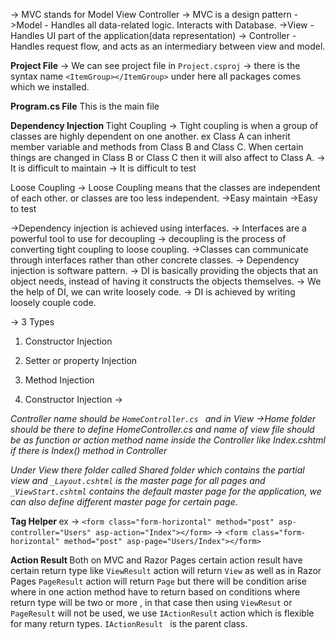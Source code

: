 -> MVC stands for Model View Controller
-> MVC is a design pattern
->Model - Handles all data-related logic. Interacts with Database.
->View - Handles UI part of the application(data representation)
-> Controller - Handles request flow, and acts as an intermediary between view and model.

<b>Project File</b>
-> We can see project file in `Project.csproj` -> there is the syntax name `<ItemGroup></ItemGroup>` under here all packages comes which we installed.

<b>Program.cs File</b>
This is the main file

<b>Dependency Injection </b>
Tight Coupling -> Tight coupling is when a group of classes are highly dependent on one another. ex Class A can inherit member variable and methods from Class B and Class C. When certain things are changed in Class B or Class C then it will also affect to Class A. 
-> It is difficult to maintain
-> It is difficult to test

Loose Coupling -> Loose Coupling means that the classes are independent of each other. or classes are too less independent.
->Easy maintain
->Easy to test

->Dependency injection is achieved using interfaces.
-> Interfaces are a powerful tool to use for decoupling -> decoupling is the process of converting tight coupling to loose coupling.
->Classes can communicate through interfaces rather than other concrete classes.
-> Dependency injection is software pattern.
-> DI is basically providing the objects that an object needs, instead of having it constructs the objects themselves.
-> We the help of DI, we can write loosely code.
-> DI is achieved by writing loosely couple code.

-> 3 Types 
1) Constructor Injection
2) Setter or property Injection
3) Method Injection

1) Constructor Injection -> 

<i> Controller name should be `HomeController.cs ` and in View ->Home folder should be there  to define HomeController.cs  and name of view file should be as function or action method name inside the Controller like Index.cshtml if there is Index() method in Controller</i>

<i> Under View there folder called Shared folder which contains the partial view and `_Layout.cshtml` is the master page for all pages and `_ViewStart.cshtml` contains the default master page for the application, we can also define different master page for certain page.</i>

<b> Tag Helper </b>
ex -> `<form class="form-horizontal" method="post" asp-controller="Users" asp-action="Index"></form>`
-> `<form class="form-horizontal" method="post" asp-page="Users/Index"></form>`

<b> Action Result </b>
Both on MVC and Razor Pages certain action result have certain return type like `ViewResult` action will return `View` as well as in Razor Pages `PageResult` action will return `Page` but there will be condition arise where in one action method have to return based on conditions where return type will be two or more , in that case then using `ViewResut` or `PageResult` will not be used, we use `IActionResult` action which is flexible for many return types. `IActionResult ` is the parent class.